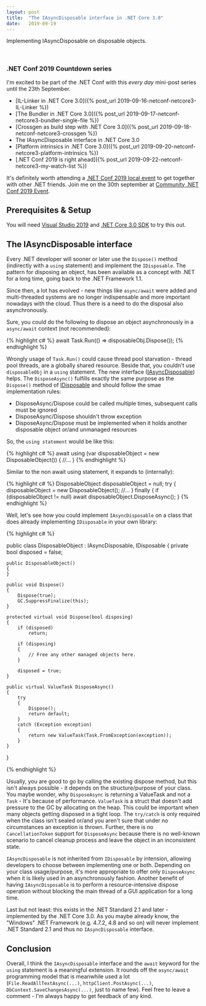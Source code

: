```yaml
---
layout: post
title:  "The IAsyncDisposable interface in .NET Core 3.0"
date:   2019-09-19
---
```


<p class="intro">
    <span class="dropcap">I</span>mplementing IAsyncDisposable on disposable objects.
</p>

<br/>

### .NET Conf 2019 Countdown series

I'm excited to be part of the .NET Conf with this *every day* mini-post series until the 23th September.

* [IL-Linker in .NET Core 3.0]({% post_url 2019-09-16-netconf-netcore3-IL-Linker %})
* [The Bundler in .NET Core 3.0]({% post_url 2019-09-17-netconf-netcore3-bundler-single-file %})
* [Crossgen as build step with .NET Core 3.0]({% post_url 2019-09-18-netconf-netcore3-crossgen %})
* The IAsyncDisposable interface in .NET Core 3.0
* [Platform intrinsics in .NET Core 3.0]({% post_url 2019-09-20-netconf-netcore3-platform-intrinsics %})
* [.NET Conf 2019 is right ahead]({% post_url 2019-09-22-netconf-netcore3-my-watch-list %})

It's definitely worth attending a [.NET Conf 2019 local event](https://www.dotnetconf.net/local-events) to get together with other .NET friends.
Join me on the 30th september at [Community .NET Conf 2019 Event](https://www.meetup.com/de-DE/Basel-NET-User-Group/events/264124718/).

## Prerequisites & Setup

You will need [Visual Studio 2019](https://visualstudio.microsoft.com/vs/preview/) and [.NET Core 3.0 SDK](https://dotnet.microsoft.com/download/dotnet-core/3.0) to try this out.

## The IAsyncDisposable interface

Every .NET developer will sooner or later use the `Dispose()` method (indirectly with a `using` statement) and implement the `IDisposable`.
The pattern for disposing an object, has been available as a concept with .NET for a long time, going back to the .NET Framework 1.1.

Since then, a lot has evolved - new things like `async/await` were added and multi-threaded systems are no longer indispensable and more important nowadays with the cloud. Thus there is a need to do the disposal also asynchronously.

Sure, you could do the following to dispose an object asynchronously in a `async/await` context (not recommended):
 
{% highlight c# %}
    await Task.Run(() => disposableObj.Dispose());
{% endhighlight %}

Wrongly usage of `Task.Run()` could cause thread pool starvation - thread pool threads, are a globally shared resource.
Beside that, you couldn't use `disposableObj` in a `using` statement.
The new interface ([IAsyncDisposable](https://docs.microsoft.com/en-us/dotnet/api/system.iasyncdisposable)) helps.
The `DisposeAsync()` fulfills exactly the same purpose as the `Dispose()` method of [IDisposable](https://docs.microsoft.com/en-us/dotnet/api/system.idisposable?view=netcore-3.0) and should follow the smae implementation rules:

* DisposeAsync/Dispose could be called multiple times, subsequent calls must be ignored
* DisposeAsync/Dispose shouldn't throw exception
* DisposeAsync/Dispose must be implemented when it holds another disposable object or/and unmanaged resources

So, the `using statement` would be like this:

{% highlight c# %}
await using (var disposableObject = new DisposableObject())
{
    //...
}
{% endhighlight %}

Similar to the non await using statement, it expands to (internally):

{% highlight c# %}
    DisposableObject disposableObject = null;
    try
    {
        disposableObject = new DisposableObject();
        //...
    }
    finally
    {
        if (disposableObject != null)
            await disposableObject.DisposeAsync();
    }
{% endhighlight %}

Well, let's see how you could implement `IAsyncDisposable` on a class that does already implementing `IDisposable` in your own library:

{% highlight c# %}

public class DisposableObject : IAsyncDisposable, IDisposable
{
    private bool disposed = false;

    public DisposableObject()
    {
    }

    public void Dispose()
    {
        Dispose(true);
        GC.SuppressFinalize(this);
    }
    
    protected virtual void Dispose(bool disposing)
    {
        if (disposed)
            return;

        if (disposing)
        {
            // Free any other managed objects here.
        }

        disposed = true;
    }
    
    public virtual ValueTask DisposeAsync()
    {
        try
        {
            Dispose();
            return default;
        }
        catch (Exception exception)
        {
            return new ValueTask(Task.FromException(exception));
        }
    }
}

{% endhighlight %}

Usually, you are good to go by calling the existing dispose method, but this isn't always possible - it depends on the structure/purpose of your class. You maybe wonder, why `DisposeAsync` is returning a ValueTask and not a `Task` - It's because of performance.
`ValueTask` is a struct that doesn't add pressure to the GC by allocating on the heap. This could be important when many objects getting disposed in a tight loop. The `try/catch` is only required when the class isn't sealed or/and you aren't sure that under no circumstances an exception is thrown. 
Further, there is no `CancellationToken` support for `DisposeAsync` because there is no well-known scenario to cancel cleanup process and leave the object in an inconsistent state.

`IAsyncDisposable` is not inherited from  `IDisposable` by intension, allowing developers to choose between implementing one or both. Depending on your class usage/purpose, it's more appropriate to offer only `DisposeAsync` when it is likely used in an asynchronously fashion.
Another benefit of having `IAsyncDisposable` is to perform a resource-intensive dispose operation without blocking the main thread of a GUI application for a long time.

Last but not least: this exists in the .NET Standard 2.1 and later - implemented by the .NET Core 3.0.
As you maybe already know, the "Windows" .NET Framework (e.g. 4.7.2, 4.8 and so on) will never implement .NET Standard 2.1 and thus no 
`IAsyncDisposable` interface.

## Conclusion

Overall, I think the `IAsyncDisposable` interface and the `await` keyword for the `using` statement is a meaningful extension.
It rounds off the `async/await` programming model that is meanwhile used a lot (`File.ReadAllTextAsync(...)`, `httpClient.PostAsync(...)`, `DbContext.SaveChangesAsync(...)`, just to name few).
Feel free to leave a comment - I'm always happy to get feedback of any kind.